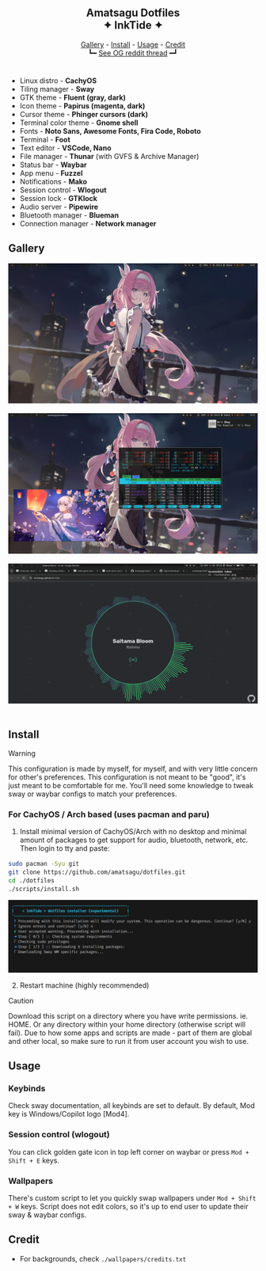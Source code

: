 <h2 align=center>Amatsagu Dotfiles<br>✦ InkTide ✦</h2>

<div align="center">
<a href="#gallery">Gallery</a> - <a href="#install">Install</a> - <a href="#usage">Usage</a> - <a href="#credit">Credit</a>
<br>
┗━ <a href="https://www.reddit.com/r/unixporn/comments/1d9r6a8/sway_like_falling_petals_and_flowing_water/">See OG reddit thread</a> ━┛
</div>

<h1></h1>

- Linux distro - **CachyOS**
- Tiling manager - **Sway**
- GTK theme - **Fluent (gray, dark)**
- Icon theme - **Papirus (magenta, dark)**
- Cursor theme - **Phinger cursors (dark)**
- Terminal color theme - **Gnome shell**
- Fonts - **Noto Sans, Awesome Fonts, Fira Code, Roboto**
- Terminal - **Foot**
- Text editor - **VSCode, Nano**
- File manager - **Thunar** (with GVFS & Archive Manager)
- Status bar - **Waybar**
- App menu - **Fuzzel**
- Notifications - **Mako**
- Session control - **Wlogout**
- Session lock - **GTKlock**
- Audio server - **Pipewire**
- Bluetooth manager - **Blueman**
- Connection manager - **Network manager**

## Gallery
![clear view](.github/1.png)
<br><br>
![floating view](.github/2.png)
<br><br>
![fullscreen view](.github/3.png)
<br><br>

## Install

> [!WARNING]
> This configuration is made by myself, for myself, and with very little concern for other's preferences. This configuration is not meant to be "good", it's just meant to be comfortable for me. You'll need some knowledge to tweak sway or waybar configs to match your preferences.

### For CachyOS / Arch based (uses pacman and paru)
1. Install minimal version of CachyOS/Arch with no desktop and minimal amount of packages to get support for audio, bluetooth, network, etc. Then login to tty and paste:
```sh
sudo pacman -Syu git
git clone https://github.com/amatsagu/dotfiles.git
cd ./dotfiles
./scripts/install.sh
```
![fullscreen view](.github/script.png)

2. Restart machine (highly recommended)

> [!CAUTION] 
> Download this script on a directory where you have write permissions. ie. HOME. Or any directory within your home directory (otherwise script will fail). Due to how some apps and scripts are made - part of them are global and other local, so make sure to run it from user account you wish to use.

## Usage

### Keybinds
Check sway documentation, all keybinds are set to default. By default, Mod key is Windows/Copilot logo [Mod4].

### Session control (wlogout)
You can click golden gate icon in top left corner on waybar or press `Mod + Shift + E` keys.

### Wallpapers
There's custom script to let you quickly swap wallpapers under `Mod + Shift + W` keys. Script does not edit colors, so it's up to end user to update their sway & waybar configs.

## Credit
- For backgrounds, check `./wallpapers/credits.txt`